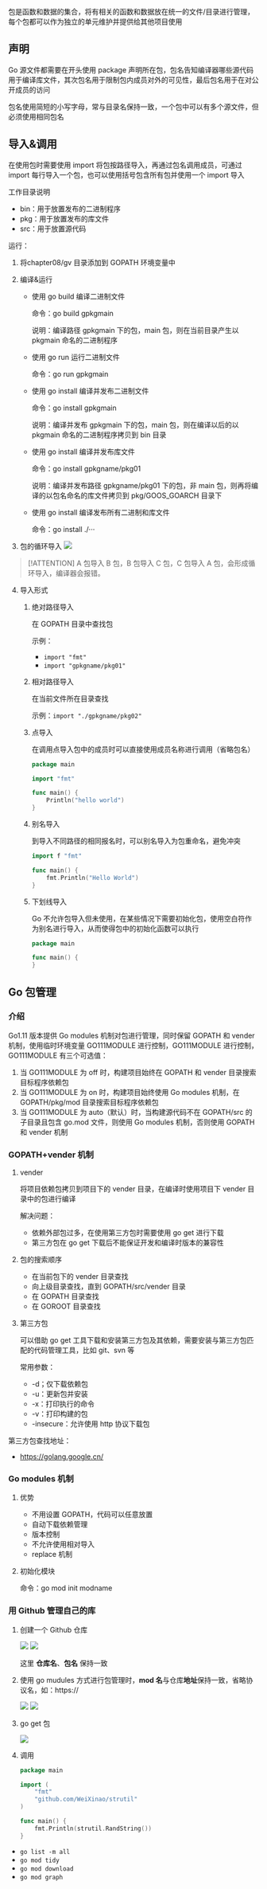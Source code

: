 包是函数和数据的集合，将有相关的函数和数据放在统一的文件/目录进行管理，每个包都可以作为独立的单元维护并提供给其他项目使用

## 声明
Go 源文件都需要在开头使用 package 声明所在包，包名告知编译器哪些源代码用于编译库文件，其次包名用于限制包内成员对外的可见性，最后包名用于在对公开成员的访问

包名使用简短的小写字母，常与目录名保持一致，一个包中可以有多个源文件，但必须使用相同包名
## 导入&调用
在使用包时需要使用 import 将包按路径导入，再通过包名调用成员，可通过 import 每行导入一个包，也可以使用括号包含所有包并使用一个 import 导入

工作目录说明

- bin：用于放置发布的二进制程序
- pkg：用于放置发布的库文件
- src：用于放置源代码


运行：
1. 将chapter08/gv 目录添加到 GOPATH 环境变量中
2. 编译&运行

	- 使用 go build 编译二进制文件
		
		命令：go build gpkgmain 
		
		说明：编译路径 gpkgmain 下的包，main 包，则在当前目录产生以 pkgmain 命名的二进制程序
	
	- 使用 go run 运行二进制文件
		
		命令：go run gpkgmain
		
	- 使用 go install 编译并发布二进制文件	
		
		命令：go install gpkgmain
		
		说明：编译并发布 gpkgmain 下的包，main 包，则在编译以后的以 pkgmain 命名的二进制程序拷贝到 bin 目录
	
	- 使用 go install 编译并发布库文件
		
		命令：go install gpkgname/pkg01
		
		说明：编译并发布路径 gpkgname/pkg01 下的包，非 main 包，则再将编译的以包名命名的库文件拷贝到 pkg/GOOS_GOARCH 目录下

	- 使用 go install 编译发布所有二进制和库文件
		
		命令：go install ./···

3. 包的循环导入
![](https://cdn.jsdelivr.net/gh/WeiXinao/imgBed2@main/img/202312312230771.png)

>[!ATTENTION]
>A 包导入 B 包，B 包导入 C 包，C 包导入 A 包，会形成循环导入，编译器会报错。

4. 导入形式
	1. 绝对路径导入

		在 GOPATH 目录中查找包

		示例：
		- `import "fmt"`
		- `import "gpkgname/pkg01"`

	2. 相对路径导入
	
		在当前文件所在目录查找
		
		示例：`import "./gpkgname/pkg02"`

	3. 点导入
	
		在调用点导入包中的成员时可以直接使用成员名称进行调用（省略包名）
		
		```go
		package main
		
		import "fmt"
		
		func main() {
			Println("hello world")
		}
		```
	
	4. 别名导入
	
	   到导入不同路径的相同报名时，可以别名导入为包重命名，避免冲突
	
	   ```go
	   import f "fmt"

	   func main() {
		   fmt.Println("Hello World")
	   }
	   ```
	
	5. 下划线导入
		
		Go 不允许包导入但未使用，在某些情况下需要初始化包，使用空白符作为别名进行导入，从而使得包中的初始化函数可以执行

		```go
		package main 
		
		func main() {
		}
		```

## Go 包管理
### 介绍
Go1.11 版本提供 Go modules 机制对包进行管理，同时保留 GOPATH 和 vender 机制，使用临时环境变量 GO111MODULE 进行控制，GO111MODULE 进行控制，GO111MODULE 有三个可选值：

1. 当 GO111MODULE 为 off 时，构建项目始终在 GOPATH 和 vender 目录搜索目标程序依赖包
2. 当 GO111MODULE 为 on 时，构建项目始终使用 Go modules 机制，在 GOPATH/pkg/mod 目录搜索目标程序依赖包
3. 当 GO111MODULE 为 auto（默认）时，当构建源代码不在 GOPATH/src 的子目录且包含 go.mod 文件，则使用 Go modules 机制，否则使用 GOPATH 和 vender 机制

### GOPATH+vender 机制
1. vender
	
	将项目依赖包拷贝到项目下的 vender 目录，在编译时使用项目下 vender 目录中的包进行编译

	解决问题：
	
	- 依赖外部包过多，在使用第三方包时需要使用 go get 进行下载
	- 第三方包在 go get 下载后不能保证开发和编译时版本的兼容性

2. 包的搜索顺序

   - 在当前包下的 vender 目录查找
   - 向上级目录查找，直到 GOPATH/src/vender 目录
   - 在 GOPATH 目录查找
   - 在 GOROOT 目录查找

3. 第三方包

   可以借助 go get 工具下载和安装第三方包及其依赖，需要安装与第三方包匹配的代码管理工具，比如 git、svn 等

   常用参数：

   - -d；仅下载依赖包
   - -u：更新包并安装
   - -x：打印执行的命令
   - -v：打印构建的包
   - -insecure：允许使用 http 协议下载包

第三方包查找地址：

- https://golang.google.cn/
### Go modules 机制
1. 优势

	- 不用设置 GOPATH，代码可以任意放置
	- 自动下载依赖管理
	- 版本控制
	- 不允许使用相对导入
	- replace 机制

2. 初始化模块

	命令：go mod init modname
### 用 Github 管理自己的库
1. 创建一个 Github 仓库
	
	![](https://cdn.jsdelivr.net/gh/WeiXinao/imgBed2@main/img/202401011820478.png)
	![](https://cdn.jsdelivr.net/gh/WeiXinao/imgBed2@main/img/202401011824902.png)


	这里 **仓库名**、**包名** 保持一致

2.  使用 go mudules 方式进行包管理时，**mod 名**与仓库**地址**保持一致，省略协议名，如：https://

	![](https://cdn.jsdelivr.net/gh/WeiXinao/imgBed2@main/img/202401011831852.png)
	![](https://cdn.jsdelivr.net/gh/WeiXinao/imgBed2@main/img/202401011835872.png)

3. go get 包

	![](https://cdn.jsdelivr.net/gh/WeiXinao/imgBed2@main/img/202401011837591.png)

4. 调用

	```go
	package main

	import (
		"fmt"
		"github.com/WeiXinao/strutil"
	)
	
	func main() {
		fmt.Println(strutil.RandString())
	}
	```

- `go list -m all`
- `go mod tidy`
- `go mod download`
- `go mod graph`

